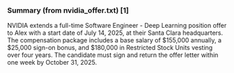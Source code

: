 

### Summary (from nvidia_offer.txt) [1]

NVIDIA extends a full-time Software Engineer - Deep Learning position offer to Alex with a start date of July 14, 2025, at their Santa Clara headquarters. The compensation package includes a base salary of $155,000 annually, a $25,000 sign-on bonus, and $180,000 in Restricted Stock Units vesting over four years. The candidate must sign and return the offer letter within one week by October 31, 2025.